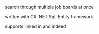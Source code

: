 search through multiple job boards at once

written with C# .NET Sql, Entity framework

supports linked in and indeed
